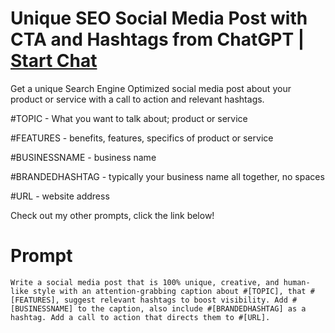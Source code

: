 

# Unique SEO Social Media Post with CTA and Hashtags from ChatGPT | [Start Chat](https://gptcall.net/chat.html?data=%7B%22contact%22%3A%7B%22id%22%3A%2207005aa8-0d34-4726-8f96-72ed890184e4%22%2C%22flow%22%3Atrue%7D%7D)
Get a unique Search Engine Optimized social media post about your product or service with a call to action and relevant hashtags.



#TOPIC - What you want to talk about; product or service



#FEATURES - benefits, features, specifics of product or service



#BUSINESSNAME - business name



#BRANDEDHASHTAG - typically your business name all together, no spaces



#URL - website address



Check out my other prompts, click the link below!

# Prompt

```
Write a social media post that is 100% unique, creative, and human-like style with an attention-grabbing caption about #[TOPIC], that #[FEATURES], suggest relevant hashtags to boost visibility. Add #[BUSINESSNAME] to the caption, also include #[BRANDEDHASHTAG] as a hashtag. Add a call to action that directs them to #[URL].
```





